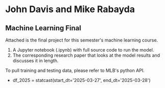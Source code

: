 # John Davis and Mike Rabayda #
## Machine Learning Final ##

Attached is the final project for this semester's machine learning course. 

1. A Jupyter notebook (.ipynb) with full source code to run the model.
2. The corresponding research paper that looks at the model results and discusses it in length.

To pull training and testing data, please refer to MLB's python API. 
- df_2025 = statcast(start_dt='2025-03-27', end_dt='2025-03-28') 
